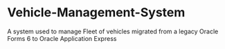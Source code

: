 # Vehicle-Management-System
A system used to manage Fleet of vehicles migrated from a legacy Oracle Forms 6 to Oracle Application Express

